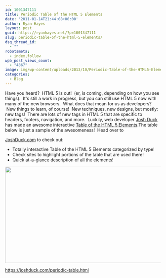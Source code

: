 ```yaml
---
id: 1001347111
title: Periodic Table of the HTML 5 Elements
date: '2011-01-14T21:44:08+00:00'
author: Ryan Hayes
layout: post
guid: https://ryanhayes.net/?p=1001347111
slug: periodic-table-of-the-html-5-elements/
dsq_thread_id:
  - ""
robotsmeta:
  - index,follow
wpb_post_views_count:
  - "4867"
image: img/wp-content/uploads/2013/10/Periodic-Table-of-the-HTML5-Elements_fdhwiv.png
categories:
  - Blog
---
```

Have you heard?  HTML 5 is out!  (er, is coming, depending on how you see things).  It's still a work in progress, but you can still use HTML 5 now with many of the new browsers.  What does that mean for us as developers?  New things to learn, of course!  New techniques, new designs, but mostly: new tags!  There are lots of new tags in HTML 5 that are specific to headers, footers, navigation, and more.  Luckily, web developer [Josh Duck](https://joshduck.com/) has made an awesome interactive [Table of the HTML 5 Elements](https://joshduck.com/periodic-table.html).<!--more-->The table below is just a sample of the awesomeness!  Head over to 

[JoshDuck.com](https://joshduck.com/periodic-table.html) to check out:

  * Totally interactive Table of the HTML 5 Elements categorized by type!
  * Check sites to highlight portions of the table that are used there!
  * Quick at-a-glance description of all the elements!

<p style="text-align: center;">
  <a href="https://joshduck.com/periodic-table.html"><img class="size-full wp-image-1001347112 aligncenter" title="Periodic Table of the HTML5 Elements" src="https://ryanhayes.wpengine.comimg/wp-content/uploads/2013/10/Periodic-Table-of-the-HTML5-Elements_fdhwiv.png" alt="" width="528" height="310" srcset="https://ryanhayes.netimg/wp-content/uploads/2013/10/Periodic-Table-of-the-HTML5-Elements_fdhwiv.png 978w, https://ryanhayes.netimg/wp-content/uploads/2013/10/Periodic-Table-of-the-HTML5-Elements_fdhwiv-300x175.png 300w" sizes="(max-width: 528px) 100vw, 528px" /></a>
</p>

<https://joshduck.com/periodic-table.html>
